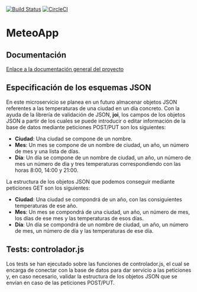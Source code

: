 [![Build Status](https://travis-ci.org/JoseAntonioMHerrera/MeteoApp.svg?branch=master)](https://travis-ci.org/JoseAntonioMHerrera/MeteoApp)
[![CircleCI](https://circleci.com/gh/JoseAntonioMHerrera/MeteoApp.svg?style=svg)](https://circleci.com/gh/JoseAntonioMHerrera/MeteoApp)
# MeteoApp

## Documentación

[Enlace a la documentación general del proyecto]()

## Especificación de los esquemas JSON

En este microservicio se planea en un futuro almacenar objetos JSON referentes a las temperaturas de una ciudad en un día concreto. Con la ayuda de la librería de validación de JSON, **joi**, los campos de los objetos JSON a partir de los cuales se puede introducir o editar información de la base de datos mediante peticiones POST/PUT son los siguientes:

- **Ciudad**: Una ciudad se compone de un nombre. 
- **Mes**: Un mes se compone de un nombre de ciudad, un año, un número de mes y una lista de días.
- **Día**: Un día se compone de un nombre de ciudad, un año, un número de mes un número de dìa y tres temperaturas correspondiendo con las horas 8:00, 14:00 y 21:00.

La estructura de los objetos JSON que podemos conseguir mediante peticiones GET son los siguientes:

- **Ciudad**: Una ciudad se compondrá de un año, con las consiguientes temperaturas de ese año.
- **Mes**: Un mes se compondrá de una ciudad, un año, un número de mes, los días de ese mes y las temperaturas de esos días.
- **Día**: Un día se compondrá de un nombre de ciudad, un año, un número de mes, un número de día y las temperaturas de ese día.

## Tests: controlador.js

Los tests se han ejecutado sobre las funciones de controlador.js, el cual se encarga de conectar con la base de datos para dar servicio a las peticiones y, en caso necesario, validar la estructura de los objetos JSON que se envían en caso de las peticiones POST/PUT.

